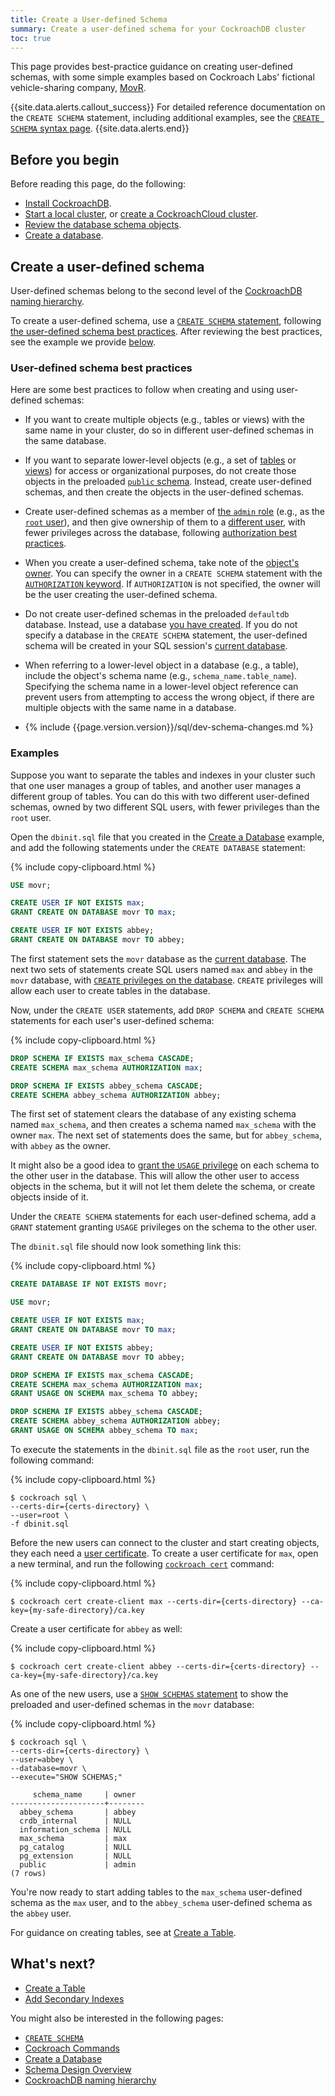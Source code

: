 ```yaml
---
title: Create a User-defined Schema
summary: Create a user-defined schema for your CockroachDB cluster
toc: true
---
```


This page provides best-practice guidance on creating user-defined schemas, with some simple examples based on Cockroach Labs' fictional vehicle-sharing company, [MovR](movr.html).

{{site.data.alerts.callout_success}}
For detailed reference documentation on the `CREATE SCHEMA` statement, including additional examples, see the [`CREATE SCHEMA` syntax page](create-schema.html).
{{site.data.alerts.end}}

## Before you begin

Before reading this page, do the following:

- [Install CockroachDB](install-cockroachdb.html).
- [Start a local cluster](secure-a-cluster.html), or [create a CockroachCloud cluster](../cockroachcloud/create-your-cluster.html).
- [Review the database schema objects](schema-design-overview.html).
- [Create a database](schema-design-database.html).

## Create a user-defined schema

User-defined schemas belong to the second level of the [CockroachDB naming hierarchy](sql-name-resolution.html#naming-hierarchy).

To create a user-defined schema, use a [`CREATE SCHEMA` statement](create-schema.html), following [the user-defined schema best practices](#user-defined-schema-best-practices). After reviewing the best practices, see the example we provide [below](#examples).

### User-defined schema best practices

Here are some best practices to follow when creating and using user-defined schemas:

- If you want to create multiple objects (e.g., tables or views) with the same name in your cluster, do so in different user-defined schemas in the same database.

- If you want to separate lower-level objects (e.g., a set of [tables](schema-design-table.html) or [views](views.html)) for access or organizational purposes, do not create those objects in the preloaded [`public` schema](sql-name-resolution.html#naming-hierarchy). Instead, create user-defined schemas, and then create the objects in the user-defined schemas.

- Create user-defined schemas as a member of [the `admin` role](authorization.html#admin-role) (e.g., as the [`root` user](authorization.html#root-user)), and then give ownership of them to a [different user](schema-design-overview.html#controlling-access-to-objects), with fewer privileges across the database, following [authorization best practices](authorization.html#authorization-best-practices).

- When you create a user-defined schema, take note of the [object's owner](authorization.html#object-ownership). You can specify the owner in a `CREATE SCHEMA` statement with the [`AUTHORIZATION` keyword](create-schema.html#parameters). If `AUTHORIZATION` is not specified, the owner will be the user creating the user-defined schema.

- Do not create user-defined schemas in the preloaded `defaultdb` database. Instead, use a database [you have created](schema-design-database.html). If you do not specify a database in the `CREATE SCHEMA` statement, the user-defined schema will be created in your SQL session's [current database](sql-name-resolution.html#current-database).

- When referring to a lower-level object in a database (e.g., a table), include the object's schema name (e.g., `schema_name.table_name`). Specifying the schema name in a lower-level object reference can prevent users from attempting to access the wrong object, if there are multiple objects with the same name in a database.

- {% include {{page.version.version}}/sql/dev-schema-changes.md %}

### Examples

Suppose you want to separate the tables and indexes in your cluster such that one user manages a group of tables, and another user manages a different group of tables. You can do this with two different user-defined schemas, owned by two different SQL users, with fewer privileges than the `root` user.

Open the `dbinit.sql` file that you created in the [Create a Database](schema-design-database.html) example, and add the following statements under the `CREATE DATABASE` statement:

{% include copy-clipboard.html %}
~~~ sql
USE movr;

CREATE USER IF NOT EXISTS max;
GRANT CREATE ON DATABASE movr TO max;

CREATE USER IF NOT EXISTS abbey;
GRANT CREATE ON DATABASE movr TO abbey;
~~~

The first statement sets the `movr` database as the [current database](sql-name-resolution.html#current-database). The next two sets of statements create SQL users named `max` and `abbey` in the `movr` database, with [`CREATE` privileges on the database](authorization.html#supported-privileges). `CREATE` privileges will allow each user to create tables in the database.

Now, under the `CREATE USER` statements, add `DROP SCHEMA` and `CREATE SCHEMA` statements for each user's user-defined schema:

{% include copy-clipboard.html %}
~~~ sql
DROP SCHEMA IF EXISTS max_schema CASCADE;
CREATE SCHEMA max_schema AUTHORIZATION max;

DROP SCHEMA IF EXISTS abbey_schema CASCADE;
CREATE SCHEMA abbey_schema AUTHORIZATION abbey;
~~~

The first set of statement clears the database of any existing schema named `max_schema`, and then creates a schema named `max_schema` with the owner `max`. The next set of statements does the same, but for `abbey_schema`, with `abbey` as the owner.

It might also be a good idea to [grant the `USAGE` privilege](grant.html#supported-privileges) on each schema to the other user in the database. This will allow the other user to access objects in the schema, but it will not let them delete the schema, or create objects inside of it.

Under the `CREATE SCHEMA` statements for each user-defined schema, add a `GRANT` statement granting `USAGE` privileges on the schema to the other user.

The `dbinit.sql` file should now look something link this:

{% include copy-clipboard.html %}
~~~ sql
CREATE DATABASE IF NOT EXISTS movr;

USE movr;

CREATE USER IF NOT EXISTS max;
GRANT CREATE ON DATABASE movr TO max;

CREATE USER IF NOT EXISTS abbey;
GRANT CREATE ON DATABASE movr TO abbey;

DROP SCHEMA IF EXISTS max_schema CASCADE;
CREATE SCHEMA max_schema AUTHORIZATION max;
GRANT USAGE ON SCHEMA max_schema TO abbey;

DROP SCHEMA IF EXISTS abbey_schema CASCADE;
CREATE SCHEMA abbey_schema AUTHORIZATION abbey;
GRANT USAGE ON SCHEMA abbey_schema TO max;
~~~

To execute the statements in the `dbinit.sql` file as the `root` user, run the following command:

{% include copy-clipboard.html %}
~~~ shell
$ cockroach sql \
--certs-dir={certs-directory} \
--user=root \
-f dbinit.sql
~~~

Before the new users can connect to the cluster and start creating objects, they each need a [user certificate](authentication.html#client-authentication). To create a user certificate for `max`, open a new terminal, and run the following [`cockroach cert`](cockroach-cert.html) command:

{% include copy-clipboard.html %}
~~~ shell
$ cockroach cert create-client max --certs-dir={certs-directory} --ca-key={my-safe-directory}/ca.key
~~~

Create a user certificate for `abbey` as well:

{% include copy-clipboard.html %}
~~~ shell
$ cockroach cert create-client abbey --certs-dir={certs-directory} --ca-key={my-safe-directory}/ca.key
~~~

As one of the new users, use a [`SHOW SCHEMAS` statement](show-schemas.html) to show the preloaded and user-defined schemas in the `movr` database:

{% include copy-clipboard.html %}
~~~ shell
$ cockroach sql \
--certs-dir={certs-directory} \
--user=abbey \
--database=movr \
--execute="SHOW SCHEMAS;"
~~~

~~~
     schema_name     | owner
---------------------+--------
  abbey_schema       | abbey
  crdb_internal      | NULL
  information_schema | NULL
  max_schema         | max
  pg_catalog         | NULL
  pg_extension       | NULL
  public             | admin
(7 rows)
~~~

You're now ready to start adding tables to the `max_schema` user-defined schema as the `max` user, and to the `abbey_schema` user-defined schema as the `abbey` user.

For guidance on creating tables, see at [Create a Table](schema-design-table.html).

## What's next?

- [Create a Table](schema-design-table.html)
- [Add Secondary Indexes](schema-design-indexes.html)

You might also be interested in the following pages:

- [`CREATE SCHEMA`](create-schema.html)
- [Cockroach Commands](cockroach-commands.html)
- [Create a Database](schema-design-database.html)
- [Schema Design Overview](schema-design-overview.html)
- [CockroachDB naming hierarchy](sql-name-resolution.html#naming-hierarchy)

